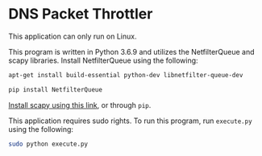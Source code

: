 # DNS Packet Throttler
This application can only run on Linux.

This program is written in Python 3.6.9 and utilizes the NetfilterQueue and scapy libraries. Install NetfilterQueue using the following:

```bash
apt-get install build-essential python-dev libnetfilter-queue-dev

pip install NetfilterQueue
```

[Install scapy using this link](https://scapy.readthedocs.io/en/latest/installation.html), or through `pip`.

This application requires sudo rights. To run this program, run `execute.py` using the following:

```bash
sudo python execute.py
```
